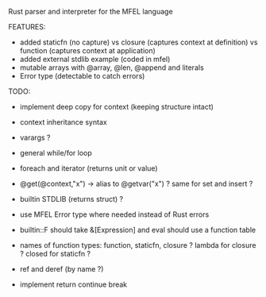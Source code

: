 Rust parser and interpreter for the MFEL language

FEATURES:
- added staticfn (no capture) vs closure (captures context at definition) vs function (captures context at application)
- added external stdlib example (coded in mfel)
- mutable arrays with @array, @len, @append and literals
- Error type (detectable to catch errors)

TODO:
- implement deep copy for context (keeping structure intact)
- context inheritance syntax
- varargs ?
- general while/for loop
- foreach and iterator (returns unit or value)
- @get(@context,"x") -> alias to @getvar("x") ? same for set and insert ?
- builtin STDLIB (returns struct) ?
- use MFEL Error type where needed instead of Rust errors
- builtin::F should take &[Expression] and eval should use a function table
- names of function types: function, staticfn, closure ?  lambda for closure ? closed for staticfn ?

- ref and deref (by name ?)
- implement return continue break
